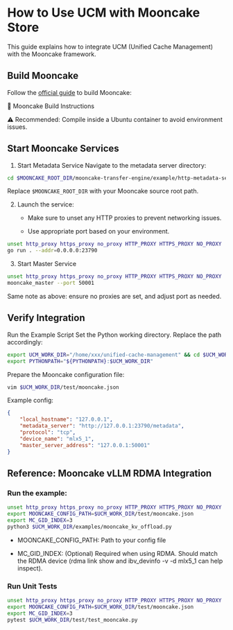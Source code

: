 # How to Use UCM with Mooncake Store
This guide explains how to integrate UCM (Unified Cache Management) with the Mooncake framework.

## Build Mooncake
Follow the [official guide](https://github.com/kvcache-ai/Mooncake/blob/v0.3.4/doc/en/build.md) to build Mooncake:

📄 Mooncake Build Instructions

⚠️ Recommended: Compile inside a Ubuntu container to avoid environment issues.

## Start Mooncake Services
1. Start Metadata Service
Navigate to the metadata server directory:

```bash
cd $MOONCAKE_ROOT_DIR/mooncake-transfer-engine/example/http-metadata-server
```

Replace `$MOONCAKE_ROOT_DIR` with your Mooncake source root path.

2. Launch the service:

    - Make sure to unset any HTTP proxies to prevent networking issues.

    - Use appropriate port based on your environment.

```bash
unset http_proxy https_proxy no_proxy HTTP_PROXY HTTPS_PROXY NO_PROXY
go run . --addr=0.0.0.0:23790
```
3. Start Master Service
```bash
unset http_proxy https_proxy no_proxy HTTP_PROXY HTTPS_PROXY NO_PROXY
mooncake_master --port 50001
```
Same note as above: ensure no proxies are set, and adjust port as needed.

## Verify Integration
Run the Example Script
Set the Python working directory. Replace the path accordingly:

```bash
export UCM_WORK_DIR="/home/xxx/unified-cache-management" && cd $UCM_WORK_DIR
export PYTHONPATH="${PYTHONPATH}:$UCM_WORK_DIR"
```
Prepare the Mooncake configuration file:

```bash
vim $UCM_WORK_DIR/test/mooncake.json
```

Example config:

```json
{
    "local_hostname": "127.0.0.1",
    "metadata_server": "http://127.0.0.1:23790/metadata",
    "protocol": "tcp",
    "device_name": "mlx5_1",
    "master_server_address": "127.0.0.1:50001"
}
```
## Reference: Mooncake vLLM RDMA Integration

### Run the example:

```bash
unset http_proxy https_proxy no_proxy HTTP_PROXY HTTPS_PROXY NO_PROXY
export MOONCAKE_CONFIG_PATH=$UCM_WORK_DIR/test/mooncake.json
export MC_GID_INDEX=3 
python3 $UCM_WORK_DIR/examples/mooncake_kv_offload.py
```
- MOONCAKE_CONFIG_PATH: Path to your config file

- MC_GID_INDEX: (Optional) Required when using RDMA. Should match the RDMA device (rdma link show and ibv_devinfo -v -d mlx5_1 can help inspect).

### Run Unit Tests

```bash
unset http_proxy https_proxy no_proxy HTTP_PROXY HTTPS_PROXY NO_PROXY
export MOONCAKE_CONFIG_PATH=$UCM_WORK_DIR/test/mooncake.json
export MC_GID_INDEX=3 
pytest $UCM_WORK_DIR/test/test_mooncake.py
```